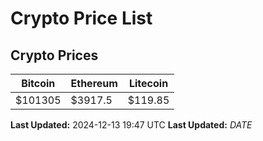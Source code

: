 # Crypto Price List

## Crypto Prices
| Bitcoin | Ethereum | Litecoin |
| ------- | -------- | -------- |
| $101305 | $3917.5 | $119.85 |
**Last Updated:** 2024-12-13 19:47 UTC
**Last Updated:** $DATE$
